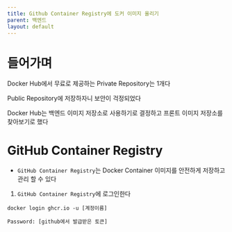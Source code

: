 ```yaml
---
title: Github Container Registry에 도커 이미지 올리기
parent: 백엔드
layout: default
---
```

# 들어가며

Docker Hub에서 무료로 제공하는 Private Repository는 1개다 

Public Repository에 저장하자니 보안이 걱정되었다

Docker Hub는 백엔드 이미지 저장소로 사용하기로 결정하고 프론트 이미지 저장소를 찾아보기로 했다

# GitHub Container Registry

- `GitHub Container Registry`는 Docker Container 이미지를 안전하게 저장하고 관리 할 수 있다

1. `GitHub Container Registry`에 로그인한다

```shell
docker login ghcr.io -u [계정이름]

Password: [github에서 발급받은 토큰]
```

